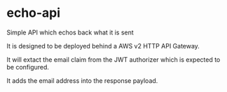 # echo-api
Simple API which echos back what it is sent

It is designed to be deployed behind a AWS v2 HTTP API Gateway.

It will extact the email claim from the JWT authorizer which is expected to be configured.

It adds the email address into the response payload.
